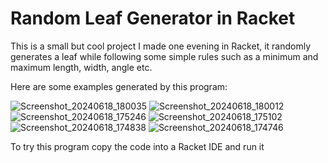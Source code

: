 # Random Leaf Generator in Racket
This is a small but cool project I made one evening in Racket, it randomly generates a leaf while following some simple rules such as a minimum and maximum length, width, angle etc.

Here are some examples generated by this program:

![Screenshot_20240618_180035](https://github.com/PrzemekWasinski/LeafGenerator/assets/156228714/d41d54f1-e18a-43fb-9146-8f22b17078e1)
![Screenshot_20240618_180012](https://github.com/PrzemekWasinski/LeafGenerator/assets/156228714/96b577ac-b0bc-4dd4-af52-c418692657ab)
![Screenshot_20240618_175246](https://github.com/PrzemekWasinski/LeafGenerator/assets/156228714/6d9a8ecb-5eec-48c6-b6b6-fce3088a6aad)
![Screenshot_20240618_175102](https://github.com/PrzemekWasinski/LeafGenerator/assets/156228714/f0d41557-88e1-472d-8bc1-986cd8fec805)
![Screenshot_20240618_174838](https://github.com/PrzemekWasinski/LeafGenerator/assets/156228714/dc0f97dc-98bc-4a0b-923b-b88b29638dbb)
![Screenshot_20240618_174746](https://github.com/PrzemekWasinski/LeafGenerator/assets/156228714/35c468e9-f9d1-4d66-b7af-605f4cbebd5f)

To try this program copy the code into a Racket IDE and run it
